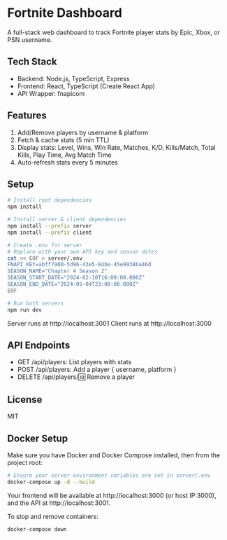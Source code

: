  # Fortnite Dashboard
 
 A full-stack web dashboard to track Fortnite player stats by Epic, Xbox, or PSN username.
 
 ## Tech Stack
 
 - Backend: Node.js, TypeScript, Express
 - Frontend: React, TypeScript (Create React App)
 - API Wrapper: fnapicom
 
 ## Features
 
 1. Add/Remove players by username & platform
 2. Fetch & cache stats (5 min TTL)
 3. Display stats: Level, Wins, Win Rate, Matches, K/D, Kills/Match, Total Kills, Play Time, Avg Match Time
 4. Auto-refresh stats every 5 minutes
 
 ## Setup
 
 ```bash
 # Install root dependencies
 npm install
 
 # Install server & client dependencies
 npm install --prefix server
 npm install --prefix client
 
 # Create .env for server
 # Replace with your own API key and season dates
 cat << EOF > server/.env
 FNAPI_KEY=abff7900-5d96-43e5-84be-45e99386a46d
 SEASON_NAME="Chapter 4 Season 2"
 SEASON_START_DATE="2024-02-10T16:00:00.000Z"
 SEASON_END_DATE="2024-05-04T23:00:00.000Z"
 EOF
 
 # Run both servers
 npm run dev
 ```
 
 Server runs at http://localhost:3001
 Client runs at http://localhost:3000
 
 ## API Endpoints
 
 - GET /api/players: List players with stats
 - POST /api/players: Add a player { username, platform }
 - DELETE /api/players/:id: Remove a player
 
 ## License
 
 MIT

## Docker Setup

Make sure you have Docker and Docker Compose installed, then from the project root:

```bash
# Ensure your server environment variables are set in server/.env
docker-compose up -d --build
```

Your frontend will be available at http://localhost:3000 (or host IP:3000), and the API at http://localhost:3001.

To stop and remove containers:

```bash
docker-compose down
```